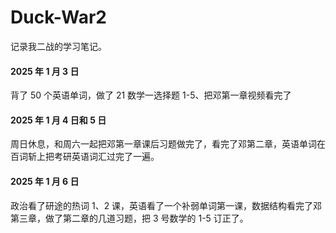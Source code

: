 # Duck-War2
记录我二战的学习笔记。

#### 2025 年 1 月 3 日
背了 50 个英语单词，做了 21 数学一选择题 1-5、把邓第一章视频看完了

#### 2025 年 1 月 4 日和 5 日
周日休息，和周六一起把邓第一章课后习题做完了，看完了邓第二章，英语单词在百词斩上把考研英语词汇过完了一遍。

#### 2025 年 1 月 6 日
政治看了研途的热词 1、2 课，英语看了一个补弱单词第一课，数据结构看完了邓第三章，做了第二章的几道习题，把 3 号数学的 1-5 订正了。
